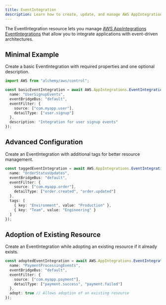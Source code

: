 ```yaml
---
title: EventIntegration
description: Learn how to create, update, and manage AWS AppIntegrations EventIntegrations using Alchemy Cloud Control.
---
```


The EventIntegration resource lets you manage [AWS AppIntegrations EventIntegrations](https://docs.aws.amazon.com/appintegrations/latest/userguide/) that allow you to integrate applications with event-driven architectures.

## Minimal Example

Create a basic EventIntegration with required properties and one optional description.

```ts
import AWS from "alchemy/aws/control";

const basicEventIntegration = await AWS.AppIntegrations.EventIntegration("basicEventIntegration", {
  name: "UserSignupEvents",
  eventBridgeBus: "default",
  eventFilter: {
    source: ["com.myapp.user"],
    detailType: ["user.signup"]
  },
  description: "Integration for user signup events"
});
```

## Advanced Configuration

Create an EventIntegration with additional tags for better resource management.

```ts
const taggedEventIntegration = await AWS.AppIntegrations.EventIntegration("taggedEventIntegration", {
  name: "OrderStatusUpdates",
  eventBridgeBus: "default",
  eventFilter: {
    source: ["com.myapp.order"],
    detailType: ["order.created", "order.updated"]
  },
  tags: [
    { key: "Environment", value: "Production" },
    { key: "Team", value: "Engineering" }
  ]
});
```

## Adoption of Existing Resource

Create an EventIntegration while adopting an existing resource if it already exists.

```ts
const adoptedEventIntegration = await AWS.AppIntegrations.EventIntegration("adoptedEventIntegration", {
  name: "PaymentProcessingEvents",
  eventBridgeBus: "default",
  eventFilter: {
    source: ["com.myapp.payment"],
    detailType: ["payment.success", "payment.failed"]
  },
  adopt: true // Allows adoption of an existing resource
});
```